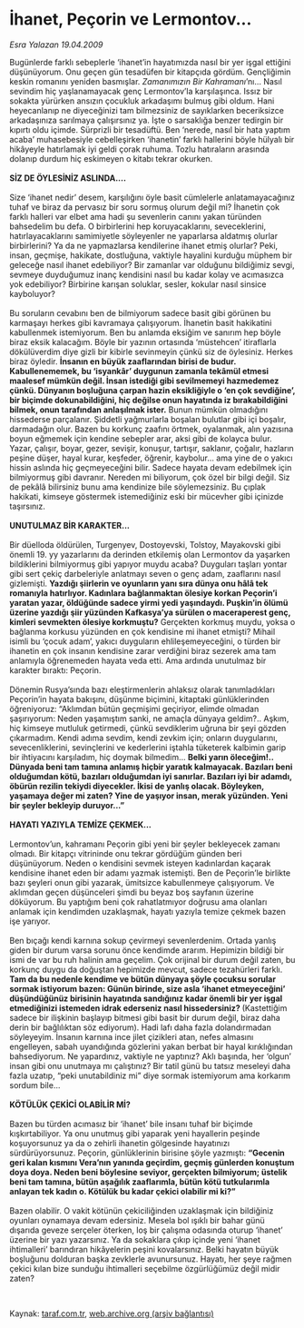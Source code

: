 # İhanet, Peçorin ve Lermontov...

*Esra Yalazan 19.04.2009*

<div class="taraf_structure_2col_1zq">
<div class="margen_n">



 <p>Bugünlerde farklı sebeplerle ‘ihanet’in hayatımızda nasıl bir yer işgal ettiğini düşünüyorum. Onu geçen gün tesadüfen bir kitapçıda gördüm. Gençliğimin keskin romanını yeniden basmışlar. <i>Zamanımızın Bir Kahramanı</i>’nı... Nasıl sevindim hiç yaşlanamayacak genç Lermontov’la karşılaşınca. Issız bir sokakta yürürken ansızın çocukluk arkadaşımı bulmuş gibi oldum. Hani heyecanlanıp ne diyeceğinizi tam bilmezsiniz de sayıklarken beceriksizce arkadaşınıza sarılmaya çalışırsınız ya. İşte o sarsaklığa benzer tedirgin bir kıpırtı oldu içimde. Sürprizli bir tesadüftü. Ben ‘nerede, nasıl bir hata yaptım acaba’ muhasebesiyle cebelleşirken ‘ihanetin’ farklı hallerini böyle hülyalı bir hikâyeyle hatırlamak iyi geldi çorak ruhuma. Tozlu hatıraların arasında dolanıp durdum hiç eskimeyen o kitabı tekrar okurken.<b> <br/><br/>SİZ DE ÖYLESİNİZ ASLINDA....</b> <br/><br/>Size ‘ihanet nedir’ desem, karşılığını öyle basit cümlelerle anlatamayacağınız tuhaf ve biraz da pervasız bir soru sormuş olurum değil mi? İhanetin çok farklı halleri var elbet ama hadi şu sevenlerin canını yakan türünden bahsedelim bu defa. O birbirlerini hep koruyacaklarını, seveceklerini, hatırlayacaklarını samimiyetle söyleyenler ne yaparlarsa aldatmış olurlar birbirlerini? Ya da ne yapmazlarsa kendilerine ihanet etmiş olurlar? Peki, insan, geçmişe, hakikate, dostluğuna, vaktiyle hayalini kurduğu müphem bir geleceğe nasıl ihanet edebiliyor? Bir zamanlar var olduğunu bildiğimiz sevgi, sevmeye duyduğumuz inanç kendisini nasıl bu kadar kolay ve acımasızca yok edebiliyor? Birbirine karışan soluklar, sesler, kokular nasıl sinsice kayboluyor? <br/><br/>Bu soruların cevabını ben de bilmiyorum sadece basit gibi görünen bu karmaşayı herkes gibi kavramaya çalışıyorum. İhanetin basit hakikatini kabullenmek istemiyorum. Ben bu anlamda eksiğim ve sanırım hep böyle biraz eksik kalacağım. Böyle bir yazının ortasında ‘müstehcen’ itiraflarla dökülüverdim diye gizli bir kibirle sevinmeyin çünkü siz de öylesiniz. Herkes biraz öyledir. <b>İnsanın en büyük zaaflarından birisi de budur. Kabullenememek, bu ‘isyankâr’ duygunun zamanla tekâmül etmesi maalesef mümkün değil. İnsan istediği gibi sevilmemeyi hazmedemez çünkü. Dünyanın boşluğuna çarpan hazin eksikliğiyle o ‘en çok sevdiğine’, bir biçimde dokunabildiğini, hiç değilse onun hayatında iz bırakabildiğini bilmek, onun tarafından anlaşılmak ister.</b> Bunun mümkün olmadığını hissederse parçalanır. Şiddetli yağmurlarla boşalan bulutlar gibi içi boşalır, darmadağın olur. Bazen bu korkunç zaafını örtmek, oyalanmak, alın yazısına boyun eğmemek için kendine sebepler arar, aksi gibi de kolayca bulur. Yazar, çalışır, boyar, gezer, sevişir, konuşur, tartışır, saklanır, çoğalır, hazların peşine düşer, hayal kurar, keşfeder, öğrenir, kaybolur... ama yine de o yakıcı hissin aslında hiç geçmeyeceğini bilir. Sadece hayata devam edebilmek için bilmiyormuş gibi davranır. Nereden mi biliyorum, çok özel bir bilgi değil. Siz de pekâlâ bilirsiniz bunu ama kendinize bile söylemezsiniz. Bu çıplak hakikati, kimseye göstermek istemediğiniz eski bir mücevher gibi içinizde taşırsınız. <b><br/><br/>UNUTULMAZ BİR KARAKTER...</b> <br/><br/>Bir düelloda öldürülen, Turgenyev, Dostoyevski, Tolstoy, Mayakovski gibi önemli 19. yy yazarlarını da derinden etkilemiş olan Lermontov da yaşarken bildiklerini bilmiyormuş gibi yapıyor muydu acaba? Duyguları taşları yontar gibi sert çekiç darbeleriyle anlatmayı seven o genç adam, zaaflarını nasıl gizlemişti. <b>Yazdığı şiirlerin ve oyunların yanı sıra dünya onu hâlâ tek romanıyla hatırlıyor. Kadınlara bağlanmaktan ölesiye korkan Peçorin’i yaratan yazar, öldüğünde sadece yirmi yedi yaşındaydı. Puşkin’in ölümü üzerine yazdığı şiir yüzünden Kafkasya’ya sürülen o maceraperest genç, kimleri sevmekten ölesiye korkmuştu?</b> Gerçekten korkmuş muydu, yoksa o bağlanma korkusu yüzünden en çok kendisine mi ihanet etmişti? Mihail isimli bu ‘çocuk adam’, yakıcı duyguların ehlileşemeyeceğini, o türden bir ihanetin en çok insanın kendisine zarar verdiğini biraz sezerek ama tam anlamıyla öğrenemeden hayata veda etti. Ama ardında unutulmaz bir karakter bıraktı: Peçorin. <br/><br/>Dönemin Rusya’sında bazı eleştirmenlerin ahlaksız olarak tanımladıkları Peçorin’in hayata bakışını, düşünme biçimini, kitaptaki günlüklerinden öğreniyoruz: “Aklımdan bütün geçmişimi geçiriyor, elimde olmadan şaşırıyorum: Neden yaşamıştım sanki, ne amaçla dünyaya geldim?.. Aşkım, hiç kimseye mutluluk getirmedi, çünkü sevdiklerim uğruna bir şeyi gözden çıkarmadım. Kendi adıma sevdim, kendi zevkim için; onların duygularını, sevecenliklerini, sevinçlerini ve kederlerini iştahla tüketerek kalbimin garip bir ihtiyacını karşıladım, hiç doymak bilmedim... <b>Belki yarın öleceğim!.. Dünyada beni tam tamına anlamış hiçbir yaratık kalmayacak. Bazıları beni olduğumdan kötü, bazıları olduğumdan iyi sanırlar. Bazıları iyi bir adamdı, öbürün rezilin tekiydi diyecekler. İkisi de yanlış olacak. Böyleyken, yaşamaya değer mi zaten? Yine de yaşıyor insan, merak yüzünden. Yeni bir şeyler bekleyip duruyor...” </b><b><br/><br/>HAYATI YAZIYLA TEMİZE ÇEKMEK...</b> <br/><br/>Lermontov’un, kahramanı Peçorin gibi yeni bir şeyler bekleyecek zamanı olmadı. Bir kitapçı vitrininde onu tekrar gördüğüm günden beri düşünüyorum. Neden o kendisini sevmek isteyen kadınlardan kaçarak kendisine ihanet eden bir adamı yazmak istemişti. Ben de Peçorin’le birlikte bazı şeyleri onun gibi yazarak, ümitsizce kabullenmeye çalışıyorum. Ve aklımdan geçen düşünceleri şimdi bu beyaz boş sayfanın üzerine döküyorum. Bu yaptığım beni çok rahatlatmıyor doğrusu ama olanları anlamak için kendimden uzaklaşmak, hayatı yazıyla temize çekmek bazen işe yarıyor. <br/><br/>Ben bıçağı kendi karnına sokup çevirmeyi sevenlerdenim. Ortada yanlış giden bir durum varsa sorunu önce kendimde ararım. Hepimizin bildiği bir ismi de var bu ruh halinin ama geçelim. Çok orijinal bir durum değil zaten, bu korkunç duygu da doğuştan hepimizde mevcut, sadece tezahürleri farklı. <b>Tam da bu nedenle kendime ve bütün dünyaya şöyle çocuksu sorular sormak istiyorum bazen: Günün birinde, size asla ‘ihanet etmeyeceğini’ düşündüğünüz birisinin hayatında sandığınız kadar önemli bir yer işgal etmediğinizi istemeden idrak ederseniz nasıl hissedersiniz? </b>(Kastettiğim sadece bir ilişkinin başlayıp bitmesi gibi basit bir durum değil, biraz daha derin bir bağlılıktan söz ediyorum). Hadi lafı daha fazla dolandırmadan söyleyeyim. İnsanın karnına ince jilet çizikleri atan, nefes almasını engelleyen, sabah uyandığında gözlerini yakan berbat bir hayal kırıklığından bahsediyorum. Ne yapardınız, vaktiyle ne yaptınız? Aklı başında, her ‘olgun’ insan gibi onu unutmaya mı çalıştınız? Bir tatil günü bu tatsız meseleyi daha fazla uzatıp, “peki unutabildiniz mi” diye sormak istemiyorum ama korkarım sordum bile...<b> <br/><br/>KÖTÜLÜK ÇEKİCİ OLABİLİR Mİ? </b><br/><br/>Bazen bu türden acımasız bir ‘ihanet’ bile insanı tuhaf bir biçimde kışkırtabiliyor. Ya onu unutmuş gibi yaparak yeni hayallerin peşinde koşuyorsunuz ya da o zehirli ihanetin gölgesinde hayatınızı sürdürüyorsunuz. Peçorin, günlüklerinin birisine şöyle yazmıştı: <b>“Gecenin geri kalan kısmını Vera’nın yanında geçirdim, geçmiş günlerden konuştum doya doya. Neden beni böylesine seviyor, gerçekten bilmiyorum; üstelik beni tam tamına, bütün aşağılık zaaflarımla, bütün kötü tutkularımla anlayan tek kadın o. Kötülük bu kadar çekici olabilir mi ki?”</b> <br/><br/>Bazen olabilir. O vakit kötünün çekiciliğinden uzaklaşmak için bildiğiniz oyunları oynamaya devam edersiniz. Mesela bol ışıklı bir bahar günü dışarıda geveze serçeler öterken, loş bir çalışma odasında oturup ‘ihanet’ üzerine bir yazı yazarsınız. Ya da sokaklara çıkıp içinde yeni ‘ihanet ihtimalleri’ barındıran hikâyelerin peşini kovalarsınız. Belki hayatın büyük boşluğunu dolduran başka zevklerle avunursunuz. Hayatı, her şeye rağmen çekici kılan bize sunduğu ihtimalleri seçebilme özgürlüğümüz değil midir zaten?</p>

<br/>


<div id="taraf_not">
</div>

</div>


</div>

Kaynak: [taraf.com.tr](http://www.taraf.com.tr:80/makale/5110.htm), [web.archive.org (arşiv bağlantısı)](http://web.archive.org/web/20090522035050/http://www.taraf.com.tr:80/makale/5110.htm)
